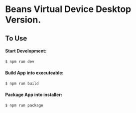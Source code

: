 # Beans Virtual Device Desktop Version.

## To Use
#### Start Development:
```bash
$ npm run dev
```

#### Build App into executeable:
```bash
$ npm run build
```

#### Package App into installer:
```bash
$ npm run package
```